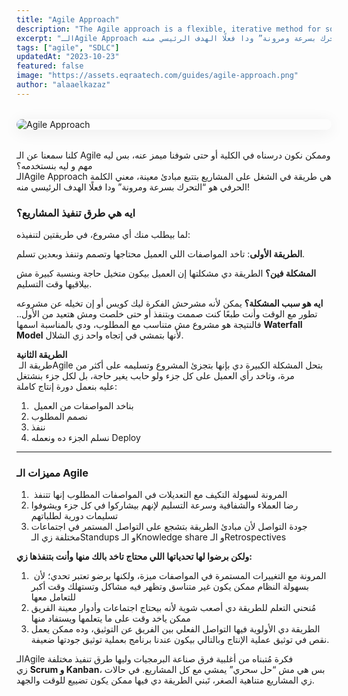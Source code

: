 ```yaml
---
title: "Agile Approach"
description: "The Agile approach is a flexible, iterative method for software development that emphasizes collaboration, customer feedback, and rapid delivery. This guide covers its core principles, key practices like sprints and stand-ups, and common frameworks like Scrum and Kanban."
excerpt: "الـAgile Approach هي طريقة في الشغل على المشاريع بتتبع مبادئ معينة، معني الكلمة الحرفي هو “التحرك بسرعة ومرونة” ودا فعلًا الهدف الرئيسي منه!"
tags: ["agile", "SDLC"]
updatedAt: "2023-10-23"
featured: false
image: "https://assets.eqraatech.com/guides/agile-approach.png"
author: "alaaelkazaz"
---
```


<img src="https://assets.eqraatech.com/guides/agile-approach.png" alt="Agile Approach" ondragstart="return false;" oncontextmenu="return false;" style="display: block; margin: 2rem auto; border-radius: 1rem; box-shadow: 0 4px 24px 0 rgba(0,0,0,0.08);" />

كلنا سمعنا عن الـ Agile وممكن نكون درسناه في الكلية أو حتى شوفنا ميمز عنه، بس ليه مهم و ليه بنستخدمه؟  
الـAgile Approach هي طريقة في الشغل على المشاريع بتتبع مبادئ معينة، معني الكلمة الحرفي هو “التحرك بسرعة ومرونة” ودا فعلًا الهدف الرئيسي منه! 

### ايه هي طرق تنفيذ المشاريع؟

لما بيطلب منك أي مشروع، في طريقتين لتنفيذه:

**الطريقة الأولى**: تاخد المواصفات اللي العميل محتاجها وتصمم وتنفذ وبعدين تسلم.

**المشكلة فين؟** الطريقة دي مشكلتها إن العميل بيكون متخيل حاجة وبنسبة كبيرة مش بيلاقيها وقت التسليم.

**ايه هو سبب المشكلة؟** يمكن لأنه مشرحش الفكرة ليك كويس أو إن تخيله عن مشروعه تطور مع الوقت وأنت طبعًا كنت صممت وبتنفذ أو حتى خلصت ومش هتعيد من الأول.. فالنتيجة هو مشروع مش متناسب مع المطلوب، ودي بالمناسبة اسمها **Waterfall Model** لأنها بتمشي في إتجاه واحد زي الشلال.

**الطريقة الثانية**  
 طريقة الـAgile بتحل المشكلة الكبيرة دي بإنها بتجزئ المشروع وتسليمه على أكثر من مرة، وتاخد رأي العميل على كل جزء ولو حابب يغير حاجة، بل لكل جزء بنشتغل عليه بنعمل دورة إنتاج كاملة:

1.  بناخد المواصفات من العميل
2. نصمم المطلوب
3. ننفذ
4. نسلم الجزء ده ونعمله Deploy

---

### مميزات الـ Agile

1.  المرونة لسهولة التكيف مع التعديلات في المواصفات المطلوب إنها تتنفذ
2. رضا العملاء والشفافية وسرعة التسليم لإنهم بيشاركوا في كل جزء ويشوفوا تسليمات دورية لطلباتهم
3. جودة التواصل لأن مبادئ الطريقة بتشجع على التواصل المستمر في اجتماعات مختلفة زي الـStandups و الـKnowledge share و الـRetrospectives

**ولكن برضوا لها تحدياتها اللي محتاج تاخد بالك منها وأنت بتنفذها زي:**

1.  المرونة مع التغييرات المستمرة في المواصفات ميزة، ولكنها برضو تعتبر تحدي؛ لأن بسهولة النظام ممكن يكون غير متناسق وتظهر فيه مشاكل وتستهلك وقت أكبر للتعامل معها
2. مُنحني التعلم للطريقة دي أصعب شوية لأنه بيحتاج اجتماعات وأدوار معينة الفريق ممكن ياخد وقت على ما يتعلمها ويستفاد منها
3. الطريقة دي الأولوية فيها التواصل الفعلي بين الفريق عن التوثيق، وده ممكن يعمل نقص في توثيق عملية الإنتاج وبالتالي بيكون عندنا برنامج بعملية توثيق جودتها ضعيفة.

  
الـAgile فكرة مُتبناه من أغلبية فرق صناعة البرمجيات وليها طرق تنفيذ مختلفة زي **Scrum و Kanban**، بس هي مش “حل سحري” يمشي مع كل المشاريع. في حالات زي المشاريع متناهية الصغر، تَبني الطريقة دي فيها ممكن يكون تضييع للوقت والجهد.